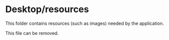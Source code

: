 # Desktop/resources

This folder contains resources (such as images) needed by the application. 

This file can be removed.
